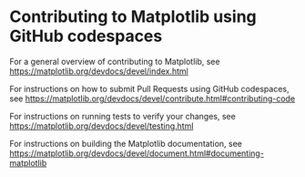 # Contributing to Matplotlib using GitHub codespaces

For a general overview of contributing to Matplotlib, see https://matplotlib.org/devdocs/devel/index.html

For instructions on how to submit Pull Requests using GitHub codespaces, see https://matplotlib.org/devdocs/devel/contribute.html#contributing-code

For instructions on running tests to verify your changes, see https://matplotlib.org/devdocs/devel/testing.html

For instructions on building the Matplotlib documentation, see https://matplotlib.org/devdocs/devel/document.html#documenting-matplotlib
